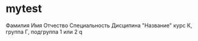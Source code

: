 # mytest
Фамилия 
Имя 
Отчество
Специальность
Дисципина "Название"
курс К, группа Г, подгруппа 1 или 2
q
